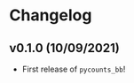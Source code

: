 # Changelog

<!--next-version-placeholder-->

## v0.1.0 (10/09/2021)

- First release of `pycounts_bb`!